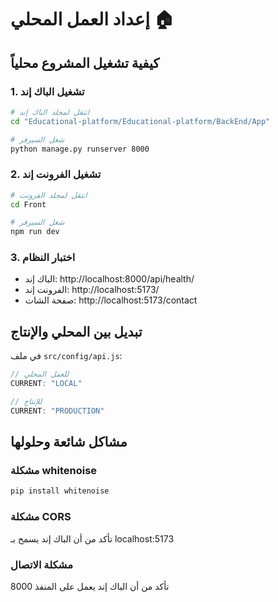 # إعداد العمل المحلي 🏠

## كيفية تشغيل المشروع محلياً

### 1. تشغيل الباك إند
```bash
# انتقل لمجلد الباك إند
cd "Educational-platform/Educational-platform/BackEnd/App"

# شغل السيرفر
python manage.py runserver 8000
```

### 2. تشغيل الفرونت إند
```bash
# انتقل لمجلد الفرونت
cd Front

# شغل السيرفر
npm run dev
```

### 3. اختبار النظام
- الباك إند: http://localhost:8000/api/health/
- الفرونت إند: http://localhost:5173/
- صفحة الشات: http://localhost:5173/contact

## تبديل بين المحلي والإنتاج

في ملف `src/config/api.js`:
```javascript
// للعمل المحلي
CURRENT: "LOCAL"

// للإنتاج
CURRENT: "PRODUCTION"
```

## مشاكل شائعة وحلولها

### مشكلة whitenoise
```bash
pip install whitenoise
```

### مشكلة CORS
تأكد من أن الباك إند يسمح بـ localhost:5173

### مشكلة الاتصال
تأكد من أن الباك إند يعمل على المنفذ 8000

